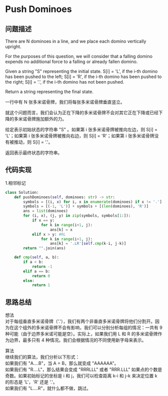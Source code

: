 #  Push Dominoes

## 问题描述

There are N dominoes in a line, and we place each domino vertically upright.

For the purposes of this question, we will consider that a falling domino expends no additional force to a falling or already fallen domino.

Given a string "S" representing the initial state. S[i] = 'L', if the i-th domino has been pushed to the left; S[i] = 'R', if the i-th domino has been pushed to the right; S[i] = '.', if the i-th domino has not been pushed.

Return a string representing the final state. 

一行中有 N 张多米诺骨牌，我们将每张多米诺骨牌垂直竖立。

就这个问题而言，我们会认为正在下降的多米诺骨牌不会对其它正在下降或已经下降的多米诺骨牌施加额外的力。

给定表示初始状态的字符串 "S" 。如果第 i 张多米诺骨牌被推向左边，则 S[i] = 'L'；如果第 i 张多米诺骨牌被推向右边，则 S[i] = 'R'；如果第 i 张多米诺骨牌没有被推动，则 S[i] = '.'。

返回表示最终状态的字符串。



## 代码实现

1.相邻标记
```python
class Solution:
    def pushDominoes(self, dominoes: str) -> str:
        symbols = [(i, x) for i, x in enumerate(dominoes) if x != '.'] 
        symbols = [(-1, 'L')] + symbols + [(len(dominoes), 'R')] 
        ans = list(dominoes) 
        for (i, x), (j, y) in zip(symbols, symbols[1:]): 
            if x == y: 
                for k in range(i+1, j): 
                    ans[k] = x 
            elif x > y: #RL 
                for k in range(i+1, j): 
                    ans[k] = '.LR'[self.cmp(k-i, j-k)] 
        return "".join(ans)

    def cmp(self, a, b):
        if a < b:
            return -1
        elif a == b:
            return 0
        else:
            return 1
```


## 思路总结

想法  
对于每组垂直多米诺骨牌（'.'），我们有两个非垂直多米诺骨牌将他们分割开。因为在这个组外的多米诺骨牌不会有影响，我们可以分别分析每组的情况：一共有 9 种可能（由于边界多米诺可能是空）。实际上，如果我们用 L 和 R 的多米诺骨牌作为边界，最多只有 4 种情况。我们会根据情况的不同使用新字母来表示。

算法   
继续我们的算法，我们分析以下形式：  
    如果我们有 "A....B"，当 A = B，那么就变成 "AAAAAA"。  
    如果我们有 "R....L"，那么结果会变成 "RRRLLL" 或者 "RRR.LLL" 如果点的个数是奇数。如果初始标记的坐标是 i 和 j，我们可以检查距离 k-i 和 j-k 来决定位置 k 的形态是 'L'，'R' 还是 '.'。  
    如果我们有 "L....R"，就什么都不做，跳过。